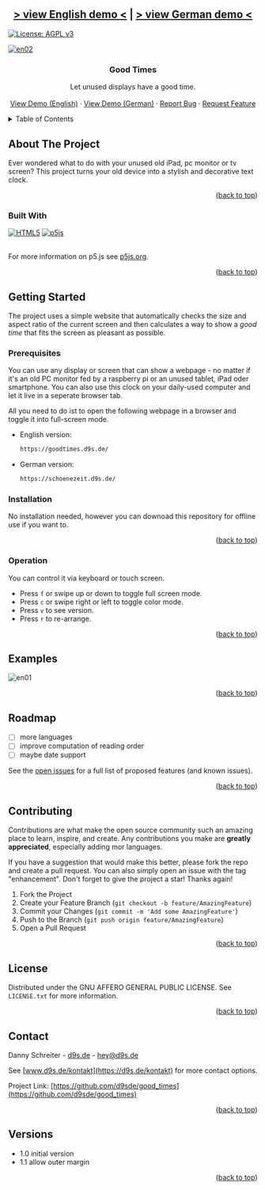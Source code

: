 <a id="readme-top"></a>

<h2 align="center"><a href="https://goodtimes.d9s.de/" target="_new">&gt; view English demo &lt;</a> | <a href="https://schoenezeit.d9s.de/" target="_new">&gt; view German demo &lt;</div></h3>


[![License: AGPL v3](https://img.shields.io/badge/License-AGPL_v3-blue.svg)](https://www.gnu.org/licenses/agpl-3.0)



<!-- PROJECT LOGO -->
[![en02](https://github.com/user-attachments/assets/c1b66283-1441-489a-b6e0-5d4269c7221f)](https://goodtimes.d9s.de/)


<div align="center">
<h3 align="center">Good Times</h3>

  <p align="center">
    Let unused displays have a good time.
    <br />
    <br />
    <a href="https://goodtimes.d9s.de/" target="_blank">View Demo (English)</a>
    ·
    <a href="https://schoenezeit.d9s.de/" target="_blank">View Demo (German)</a>
    ·    
    <a href="https://github.com/d9sde/good_times/issues/new?labels=bug&template=bug-report---.md">Report Bug</a>
    ·
    <a href="https://github.com/d9sde/good_times/issues/new?labels=enhancement&template=feature-request---.md">Request Feature</a>
  </p>
</div>



<!-- TABLE OF CONTENTS -->
<details>
  <summary>Table of Contents</summary>
  <ol>
    <li>
      <a href="#about-the-project">About The Project</a>
      <ul>
        <li><a href="#built-with">Built With</a></li>
      </ul>
    </li>
    <li>
      <a href="#getting-started">Getting Started</a>
      <ul>
        <li><a href="#prerequisites">Prerequisites</a></li>
        <li><a href="#installation">Installation</a></li>
        <li><a href="#operation">Operation</a></li>
      </ul>
    </li>
    <li><a href="#examples">Examples</a></li>
    <li><a href="#roadmap">Roadmap</a></li>
    <li><a href="#contributing">Contributing</a></li>
    <li><a href="#license">License</a></li>
    <li><a href="#contact">Contact</a></li>
    <li><a href="#versions">Versions</a></li>
  </ol>
</details>



<!-- ABOUT THE PROJECT -->
## About The Project

Ever wondered what to do with your unused old iPad, pc monitor or tv screen? This project turns your old device into a stylish and decorative text clock.

<p align="right">(<a href="#readme-top">back to top</a>)</p>



### Built With

[![HTML5](https://img.shields.io/badge/html5-%23E34F26.svg?style=for-the-badge&logo=html5&logoColor=white)](https://en.wikipedia.org/wiki/HTML5)
[![p5js](https://img.shields.io/badge/p5.js-ED225D?style=for-the-badge&logo=p5.js&logoColor=FFFFFF)](https://en.wikipedia.org/wiki/Processing#p5.js)

<br />
For more information on p5.js see <a href="https://p5js.org/">p5js.org</a>.<br>

<p align="right">(<a href="#readme-top">back to top</a>)</p>



<!-- GETTING STARTED -->
## Getting Started

The project uses a simple website that automatically checks the size and aspect ratio of the current screen and then calculates a way to show a *good time* that fits the screen as pleasant as possible.

### Prerequisites

You can use any display or screen that can show a webpage - no matter if it's an old PC monitor fed by a raspberry pi or an unused tablet, iPad oder smartphone. You can also use this clock on your daily-used computer and let it live in a seperate browser tab.

All you need to do ist to open the following webpage in a browser and toggle it into full-screen mode.

* English version:
  ```sh
  https://goodtimes.d9s.de/
  ```

* German version:
  ```sh
  https://schoenezeit.d9s.de/
  ```

### Installation

No installation needed, however you can downoad this repository for offline use if you want to.

<p align="right">(<a href="#readme-top">back to top</a>)</p>


### Operation

You can control it via keyboard or touch screen.

* Press `f` or swipe up or down to toggle full screen mode.
* Press `c` or swipe right or left to toggle color mode.
* Press `v` to see version.
* Press `r` to re-arrange.

<p align="right">(<a href="#readme-top">back to top</a>)</p>


<!-- USAGE EXAMPLES -->
## Examples

![en01](https://github.com/user-attachments/assets/700e0d6c-f9c4-423e-a8c3-1f1a0c81e2c2)


<p align="right">(<a href="#readme-top">back to top</a>)</p>



<!-- ROADMAP -->
## Roadmap

- [ ] more languages
- [ ] improve computation of reading order
- [ ] maybe date support

See the [open issues](https://github.com/d9sde/good_times/issues) for a full list of proposed features (and known issues).

<p align="right">(<a href="#readme-top">back to top</a>)</p>



<!-- CONTRIBUTING -->
## Contributing

Contributions are what make the open source community such an amazing place to learn, inspire, and create. Any contributions you make are **greatly appreciated**, especially adding mor languages.

If you have a suggestion that would make this better, please fork the repo and create a pull request. You can also simply open an issue with the tag "enhancement".
Don't forget to give the project a star! Thanks again!

1. Fork the Project
2. Create your Feature Branch (`git checkout -b feature/AmazingFeature`)
3. Commit your Changes (`git commit -m 'Add some AmazingFeature'`)
4. Push to the Branch (`git push origin feature/AmazingFeature`)
5. Open a Pull Request

<p align="right">(<a href="#readme-top">back to top</a>)</p>



<!-- LICENSE -->
## License

Distributed under the GNU AFFERO GENERAL PUBLIC LICENSE. See `LICENSE.txt` for more information.

<p align="right">(<a href="#readme-top">back to top</a>)</p>



<!-- CONTACT -->
## Contact

Danny Schreiter - [d9s.de](https://d9s.de) - hey@d9s.de

See [www.d9s.de/kontakt](https://d9s.de/kontakt) for more contact options.

Project Link: [https://github.com/d9sde/good_times](https://github.com/d9sde/good_times)

<p align="right">(<a href="#readme-top">back to top</a>)</p>


<!-- VERSIONS -->
## Versions

* 1.0 initial version
* 1.1 allow outer margin

<p align="right">(<a href="#readme-top">back to top</a>)</p>


